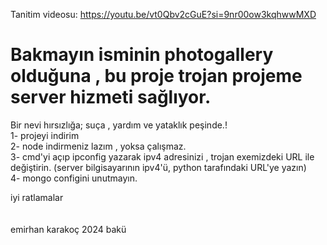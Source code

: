 Tanitim videosu: https://youtu.be/vt0Qbv2cGuE?si=9nr00ow3kqhwwMXD


# Bakmayın isminin photogallery olduğuna , bu proje trojan projeme server hizmeti sağlıyor.
Bir nevi hırsızlığa; suça , yardım ve yataklık peşinde.!
<br/>
1- projeyi indirim<br/>
2- node indirmeniz lazım , yoksa çalışmaz.<br/>
3- cmd'yi açıp ipconfig yazarak ipv4 adresinizi , trojan exemizdeki URL ile değiştirin. (server bilgisayarının ipv4'ü, python tarafındaki URL'ye yazın)<br/>
4- mongo configini unutmayın.<br/>

iyi ratlamalar<br/><br/><br/>
emirhan karakoç 2024 bakü

